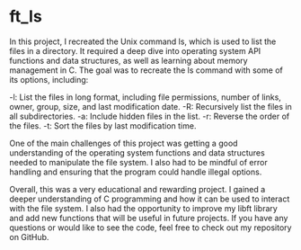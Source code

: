 # ft_ls
In this project, I recreated the Unix command ls, which is used to list the files in a directory. It required a deep dive into operating system API functions and data structures, as well as learning about memory management in C. The goal was to recreate the ls command with some of its options, including:

-l: List the files in long format, including file permissions, number of links, owner, group, size, and last modification date.
-R: Recursively list the files in all subdirectories.
-a: Include hidden files in the list.
-r: Reverse the order of the files.
-t: Sort the files by last modification time.

One of the main challenges of this project was getting a good understanding of the operating system functions and data structures needed to manipulate the file system. I also had to be mindful of error handling and ensuring that the program could handle illegal options.

Overall, this was a very educational and rewarding project. I gained a deeper understanding of C programming and how it can be used to interact with the file system. I also had the opportunity to improve my libft library and add new functions that will be useful in future projects. If you have any questions or would like to see the code, feel free to check out my repository on GitHub.
